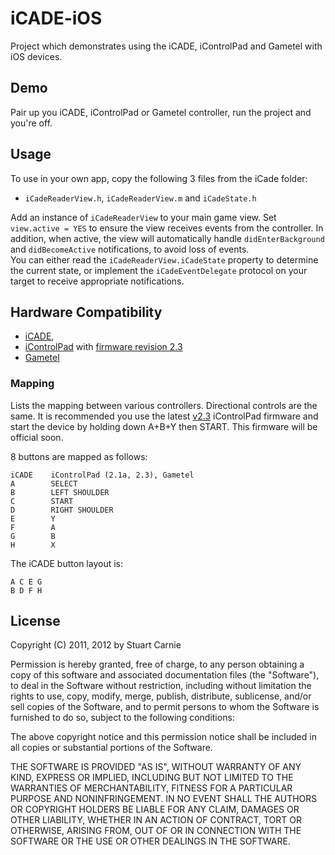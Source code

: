 # iCADE-iOS
Project which demonstrates using the iCADE, iControlPad and Gametel with iOS devices.

## Demo
Pair up you iCADE, iControlPad or Gametel controller, run the project and you're off.

## Usage
To use in your own app, copy the following 3 files from the iCade folder:

* `iCadeReaderView.h`, `iCadeReaderView.m` and `iCadeState.h`

Add an instance of `iCadeReaderView` to your main game view.  Set `view.active = YES` to ensure 
the view receives events from the controller.  In addition, when active, the view will 
automatically handle `didEnterBackground` and `didBecomeActive` notifications, to avoid loss of events.  
You can either read the `iCadeReaderView.iCadeState` property to determine the current state, or 
implement the `iCadeEventDelegate` protocol on your target to receive appropriate notifications.

## Hardware Compatibility
* [iCADE](http://www.thinkgeek.com/electronics/retro-gaming/e762/), 
* [iControlPad](http://icontrolpad.com/home) with [firmware revision 2.3](http://boards.openpandora.org/index.php?/topic/5137-new-icp-test-firmware-v21/page__view__findpost__p__125398)
* [Gametel](http://gametelcontroller.com/index.php/support/developer)

### Mapping
Lists the mapping between various controllers.  Directional controls are the same.  It is recommended 
you use the latest [v2.3](http://boards.openpandora.org/index.php?/topic/5137-new-icp-test-firmware-v21/page__view__findpost__p__125398) iControlPad firmware and start the device by holding down A+B+Y then START.  This firmware will be official soon.

8 buttons are mapped as follows:

	iCADE    iControlPad (2.1a, 2.3), Gametel
	A        SELECT
	B        LEFT SHOULDER
	C        START
	D        RIGHT SHOULDER
	E        Y
	F        A
	G        B
	H        X
	
The iCADE button layout is:

	A C E G
	B D F H

## License
Copyright (C) 2011, 2012 by Stuart Carnie

Permission is hereby granted, free of charge, to any person obtaining a copy
of this software and associated documentation files (the "Software"), to deal
in the Software without restriction, including without limitation the rights
to use, copy, modify, merge, publish, distribute, sublicense, and/or sell
copies of the Software, and to permit persons to whom the Software is
furnished to do so, subject to the following conditions:

The above copyright notice and this permission notice shall be included in
all copies or substantial portions of the Software.

THE SOFTWARE IS PROVIDED "AS IS", WITHOUT WARRANTY OF ANY KIND, EXPRESS OR
IMPLIED, INCLUDING BUT NOT LIMITED TO THE WARRANTIES OF MERCHANTABILITY,
FITNESS FOR A PARTICULAR PURPOSE AND NONINFRINGEMENT. IN NO EVENT SHALL THE
AUTHORS OR COPYRIGHT HOLDERS BE LIABLE FOR ANY CLAIM, DAMAGES OR OTHER
LIABILITY, WHETHER IN AN ACTION OF CONTRACT, TORT OR OTHERWISE, ARISING FROM,
OUT OF OR IN CONNECTION WITH THE SOFTWARE OR THE USE OR OTHER DEALINGS IN
THE SOFTWARE.


